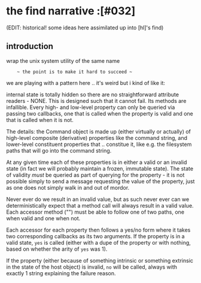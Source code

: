 # the find narrative :[#032]

(EDIT: historical! some ideas here assimilated up into [hl]'s find)

## introduction

wrap the unix system utility of the same name



        ~ the point is to make it hard to succeed ~

we are playing with a pattern here .. it's weird but i kind of like it:

internal state is totally hidden so there are no straightforward
attribute readers - NONE. This is designed such that it cannot fail.
Its methods are infallible. Every high- and low-level property can only
be queried via passing two callbacks, one that is called when the
property is valid and one that is called when it is not.

The details: the Command object is made up (either virtually or actually)
of high-level composite (derivative) properties like the command
string, and lower-level constituent properties that .. constitue it,
like e.g. the filesystem paths that will go into the command string.

At any given time each of these properties is in either a valid
or an invalid state (in fact we will probably maintain a frozen,
immutable state). The state of validity *must* be queried as
part of querying for the property - it is not possible simply to
send a message requesting the value of the property, just as one
does not simply walk in and out of mordor.

Never ever do we result in an invalid value, but as such never ever can
we deterministically expect that a method call will always result in
a valid value. Each accessor method ("") must be able to follow one of
two paths, one when valid and one when not.

Each accessor for each property then follows a yes/no form
where it takes two corresponding callbacks as its two arguments.
If the property is in a valid state, `yes` is called (either with
a dupe of the property or with nothing, based on whether the arity
of `yes` was 1).

If the property (either because of something intrinsic or something
extrinsic in the state of the host object) is invalid, `no` will
be called, always with exactly 1 string explaining the failure reason.
